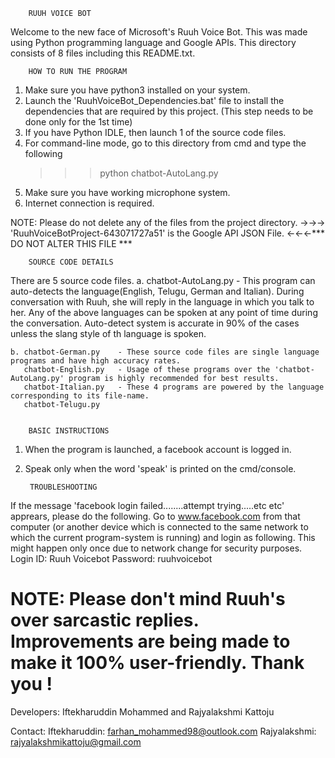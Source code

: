 		RUUH VOICE BOT

Welcome to the new face of Microsoft's Ruuh Voice Bot.
This was made using Python programming language and Google APIs.
This directory consists of 8 files including this README.txt.


		HOW TO RUN THE PROGRAM		
1. Make sure you have python3 installed on your system.
2. Launch the 'RuuhVoiceBot_Dependencies.bat' file to install the dependencies
   that are required by this project. (This step needs to be done only for the 1st time)
3. If you have Python IDLE, then launch 1 of the source code files.
4. For command-line mode, go to this directory from cmd and type the following
	>>>	python chatbot-AutoLang.py
5. Make sure you have working microphone system.
6. Internet connection is required.

NOTE: Please do not delete any of the files from the project directory.
->->-> 'RuuhVoiceBotProject-643071727a51' is the Google API JSON File. <-<-<-*** DO NOT ALTER THIS FILE ***


		SOURCE CODE DETAILS
There are 5 source code files.
	a. chatbot-AutoLang.py - This program can auto-detects the language(English, Telugu, German and Italian).
							 During conversation with Ruuh, she will reply in the language in which you talk to her.
                             Any of the above languages can be spoken at any point of time during the conversation.
							 Auto-detect system is accurate in 90% of the cases unless the slang style of th language is spoken.
							 
	b. chatbot-German.py	- These source code files are single language programs and have high accuracy rates. 
	   chatbot-English.py   - Usage of these programs over the 'chatbot-AutoLang.py' program is highly recommended for best results. 
       chatbot-Italian.py	- These 4 programs are powered by the language corresponding to its file-name.
	   chatbot-Telugu.py
	

		BASIC INSTRUCTIONS
1. When the program is launched, a facebook account is logged in.
2. Speak only when the word 'speak' is printed on the cmd/console.

															
		TROUBLESHOOTING
If the message 'facebook login failed........attempt trying.....etc etc' apprears, please do the following.
	Go to www.facebook.com from that computer (or another device which is connected to the same network to which the current 
	program-system is running) and login as following. This might happen only once due to network change for security purposes.
    Login ID: Ruuh Voicebot
    Password: ruuhvoicebot															

# NOTE: Please don't mind Ruuh's over sarcastic replies. Improvements are being made to make it 100% user-friendly. Thank you !
	
Developers:
Iftekharuddin Mohammed and Rajyalakshmi Kattoju

Contact:
Iftekharuddin: farhan_mohammed98@outlook.com
Rajyalakshmi: rajyalakshmikattoju@gmail.com
